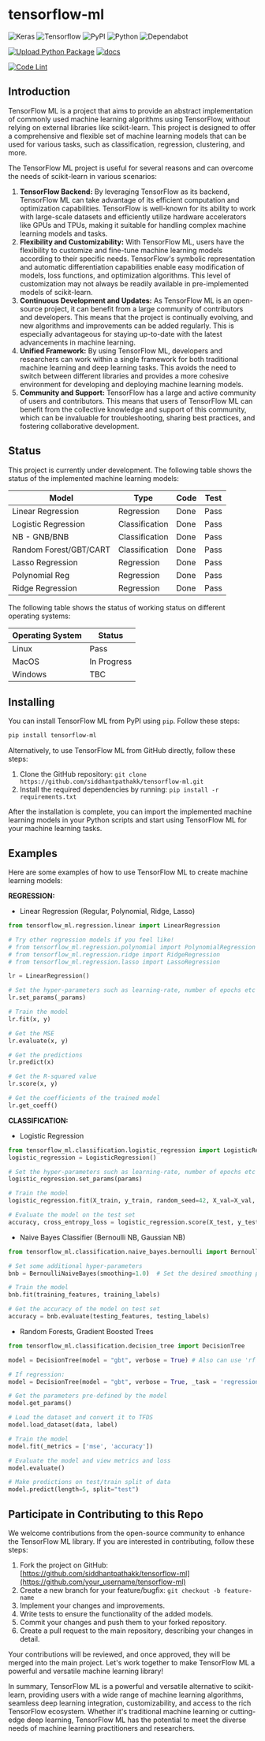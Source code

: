 # tensorflow-ml

![Keras](https://img.shields.io/badge/Keras-FF0000?style=for-the-badge&logo=keras&logoColor=white) ![Tensorflow](https://img.shields.io/badge/TensorFlow-FF6F00?style=for-the-badge&logo=tensorflow&logoColor=white) ![PyPI](https://img.shields.io/badge/pypi-3775A9?style=for-the-badge&logo=pypi&logoColor=white) ![Python](https://img.shields.io/badge/Python-FFD43B?style=for-the-badge&logo=python&logoColor=blue) ![Dependabot](https://img.shields.io/badge/dependabot-025E8C?style=for-the-badge&logo=dependabot&logoColor=white)

[![Upload Python Package](https://github.com/siddhantpathakk/tensorflow-ml/actions/workflows/python-publish.yml/badge.svg?branch=main)](https://github.com/siddhantpathakk/tensorflow-ml/actions/workflows/python-publish.yml) [![docs](https://github.com/siddhantpathakk/tensorflow-ml/actions/workflows/pages/pages-build-deployment/badge.svg)](https://github.com/siddhantpathakk/tensorflow-ml/actions/workflows/pages/pages-build-deployment)

[![Code Lint](https://github.com/siddhantpathakk/tensorflow-ml/actions/workflows/python-app.yml/badge.svg?branch=main)](https://github.com/siddhantpathakk/tensorflow-ml/actions/workflows/python-app.yml)

## Introduction

TensorFlow ML is a project that aims to provide an abstract implementation of commonly used machine learning algorithms using TensorFlow, without relying on external libraries like scikit-learn. This project is designed to offer a comprehensive and flexible set of machine learning models that can be used for various tasks, such as classification, regression, clustering, and more.

The TensorFlow ML project is useful for several reasons and can overcome the needs of scikit-learn in various scenarios:

1. **TensorFlow Backend:** By leveraging TensorFlow as its backend, TensorFlow ML can take advantage of its efficient computation and optimization capabilities. TensorFlow is well-known for its ability to work with large-scale datasets and efficiently utilize hardware accelerators like GPUs and TPUs, making it suitable for handling complex machine learning models and tasks.
2. **Flexibility and Customizability:** With TensorFlow ML, users have the flexibility to customize and fine-tune machine learning models according to their specific needs. TensorFlow's symbolic representation and automatic differentiation capabilities enable easy modification of models, loss functions, and optimization algorithms. This level of customization may not always be readily available in pre-implemented models of scikit-learn.
3. **Continuous Development and Updates:** As TensorFlow ML is an open-source project, it can benefit from a large community of contributors and developers. This means that the project is continually evolving, and new algorithms and improvements can be added regularly. This is especially advantageous for staying up-to-date with the latest advancements in machine learning.
4. **Unified Framework:** By using TensorFlow ML, developers and researchers can work within a single framework for both traditional machine learning and deep learning tasks. This avoids the need to switch between different libraries and provides a more cohesive environment for developing and deploying machine learning models.
5. **Community and Support:** TensorFlow has a large and active community of users and contributors. This means that users of TensorFlow ML can benefit from the collective knowledge and support of this community, which can be invaluable for troubleshooting, sharing best practices, and fostering collaborative development.

## Status

This project is currently under development. The following table shows the status of the implemented machine learning models:

| Model                  | Type           | Code | Test |
| ---------------------- | -------------- | ---- | ---- |
| Linear Regression      | Regression     | Done | Pass |
| Logistic Regression    | Classification | Done | Pass |
| NB - GNB/BNB           | Classification | Done | Pass |
| Random Forest/GBT/CART | Classification | Done | Pass |
| Lasso Regression       | Regression     | Done | Pass |
| Polynomial Reg         | Regression     | Done | Pass |
| Ridge Regression      | Regression     | Done | Pass |

The following table shows the status of working status on different operating systems:

| Operating System | Status      |
| ---------------- | ----------- |
| Linux            | Pass        |
| MacOS            | In Progress |
| Windows          | TBC         |

## Installing

You can install TensorFlow ML from PyPI using `pip`. Follow these steps:

```bash
pip install tensorflow-ml
```

Alternatively, to use TensorFlow ML from GitHub directly, follow these steps:

1. Clone the GitHub repository: `git clone https://github.com/siddhantpathakk/tensorflow-ml.git`
2. Install the required dependencies by running: `pip install -r requirements.txt`

After the installation is complete, you can import the implemented machine learning models in your Python scripts and start using TensorFlow ML for your machine learning tasks.

## Examples

Here are some examples of how to use TensorFlow ML to create machine learning models:

**REGRESSION:**

* Linear Regression (Regular, Polynomial, Ridge, Lasso)

```python
from tensorflow_ml.regression.linear import LinearRegression

# Try other regression models if you feel like!
# from tensorflow_ml.regression.polynomial import PolynomialRegression
# from tensorflow_ml.regression.ridge import RidgeRegression
# from tensorflow_ml.regression.lasso import LassoRegression

lr = LinearRegression()

# Set the hyper-parameters such as learning-rate, number of epochs etc
lr.set_params(_params)

# Train the model
lr.fit(x, y)

# Get the MSE
lr.evaluate(x, y)

# Get the predictions
lr.predict(x)

# Get the R-squared value 
lr.score(x, y)

# Get the coefficients of the trained model
lr.get_coeff()
```

**CLASSIFICATION:**

* Logistic Regression

```python
from tensorflow_ml.classification.logistic_regression import LogisticRegression
logistic_regression = LogisticRegression()

# Set the hyper-parameters such as learning-rate, number of epochs etc
logistic_regression.set_params(params)

# Train the model
logistic_regression.fit(X_train, y_train, random_seed=42, X_val=X_val, y_val=y_val)

# Evaluate the model on the test set
accuracy, cross_entropy_loss = logistic_regression.score(X_test, y_test)
```

* Naive Bayes Classifier (Bernoulli NB, Gaussian NB)

```python
from tensorflow_ml.classification.naive_bayes.bernoulli import BernoulliNaiveBayes

# Set some additional hyper-parameters
bnb = BernoulliNaiveBayes(smoothing=1.0)  # Set the desired smoothing parameter

# Train the model
bnb.fit(training_features, training_labels)

# Get the accuracy of the model on test set
accuracy = bnb.evaluate(testing_features, testing_labels)
```

* Random Forests, Gradient Boosted Trees

```python
from tensorflow_ml.classification.decision_tree import DecisionTree

model = DecisionTree(model = "gbt", verbose = True) # Also can use 'rf' for Random Forests, 'cart' for Classification and Regression Tree

# If regression:
model = DecisionTree(model = "gbt", verbose = True, _task = 'regression') 

# Get the parameters pre-defined by the model
model.get_params()

# Load the dataset and convert it to TFDS
model.load_dataset(data, label)

# Train the model
model.fit(_metrics = ['mse', 'accuracy'])

# Evaluate the model and view metrics and loss
model.evaluate()

# Make predictions on test/train split of data
model.predict(length=5, split="test")
```

## Participate in Contributing to this Repo

We welcome contributions from the open-source community to enhance the TensorFlow ML library. If you are interested in contributing, follow these steps:

1. Fork the project on GitHub: [https://github.com/siddhantpathakk/tensorflow-ml](https://github.com/your_username/tensorflow-ml)
2. Create a new branch for your feature/bugfix: `git checkout -b feature-name`
3. Implement your changes and improvements.
4. Write tests to ensure the functionality of the added models.
5. Commit your changes and push them to your forked repository.
6. Create a pull request to the main repository, describing your changes in detail.

Your contributions will be reviewed, and once approved, they will be merged into the main project. Let's work together to make TensorFlow ML a powerful and versatile machine learning library!

In summary, TensorFlow ML is a powerful and versatile alternative to scikit-learn, providing users with a wide range of machine learning algorithms, seamless deep learning integration, customizability, and access to the rich TensorFlow ecosystem. Whether it's traditional machine learning or cutting-edge deep learning, TensorFlow ML has the potential to meet the diverse needs of machine learning practitioners and researchers.

